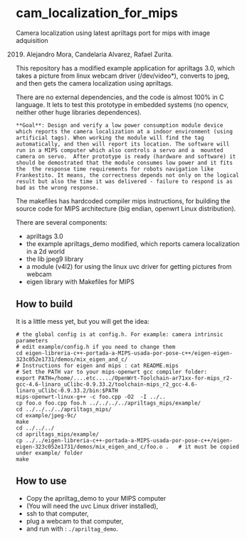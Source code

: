 # cam_localization_for_mips
Camera localization using latest apriltags port for mips with image adquisition

2019. Alejandro Mora, Candelaria Alvarez, Rafael Zurita.

This repository has a modified example application for apriltags 3.0, which takes a picture from linux webcam driver (/dev/video*), converts to jpeg, and then gets the camera localization using apriltags.


There are no external dependencies, and the code is almost 100% in C language. It lets to test this prototype in embedded systems (no opencv, neither other huge libraries dependences).

`
**Goal**: Design and verify a low power consumption module device which reports
the camera localization at a indoor environment (using artificial tags). When working the module will find the tag automatically, and then will report its location.
The software will run in a MIPS computer which also controls a servo and a 
mounted camera on servo. 
After prototype is ready (hardware and software) it should be demostrated
that the module consumes low power and it fits the 
the response time requirements for robots navigation like Frankestito. It means,
the correctness depends not only on the logical result but also the time it was delivered - failure to respond is as bad as the wrong response.
`

The makefiles has hardcoded compiler mips instructions, for building the source code for MIPS architecture (big endian, openwrt Linux distribution).

There are several components:
- apriltags 3.0
- the example apriltags_demo modified, which reports camera localization in a 2d world
- the lib jpeg9 library
- a module (v4l2) for using the linux uvc driver for getting pictures from webcam
- eigen library with Makefiles for MIPS

How to build
------------

It is a little mess yet, but you will get the idea:

```
# the global config is at config.h. For example: camera intrinsic parameters
# edit example/config.h if you need to change them
cd eigen-libreria-c++-portada-a-MIPS-usada-por-pose-c++/eigen-eigen-323c052e1731/demos/mix_eigen_and_c/
# Instructions for eigen and mips : cat README.mips 
# Set the PATH var to your mips-openwrt gcc compiler folder: 
export PATH=/home/....etc...../OpenWrt-Toolchain-ar71xx-for-mips_r2-gcc-4.6-linaro_uClibc-0.9.33.2/toolchain-mips_r2_gcc-4.6-linaro_uClibc-0.9.33.2/bin:$PATH
mips-openwrt-linux-g++ -c foo.cpp -O2  -I ../..
cp foo.o foo.cpp foo.h ../../../../apriltags_mips/example/
cd ../../../../apriltags_mips/
cd example/jpeg-9c/
make
cd ../../../
cd apriltags_mips/example/
cp ../../eigen-libreria-c++-portada-a-MIPS-usada-por-pose-c++/eigen-eigen-323c052e1731/demos/mix_eigen_and_c/foo.o .   # it must be copied under example/ folder
make
```

How to use
----------

- Copy the apriltag_demo to your MIPS computer 
- (You will need the uvc Linux driver installed),
- ssh to that computer,
- plug a webcam to that computer,
- and run with : ```./apriltag_demo```.

